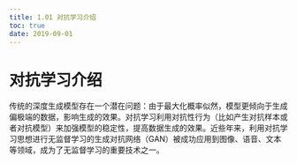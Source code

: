 ```yaml
---
title: 1.01 对抗学习介绍
toc: true
date: 2019-09-01
---
```

# 对抗学习介绍


传统的深度生成模型存在一个潜在问题：由于最大化概率似然，模型更倾向于生成偏极端的数据，影响生成的效果。对抗学习利用对抗性行为（比如产生对抗样本或者对抗模型）来加强模型的稳定性，提高数据生成的效果。近些年来，利用对抗学习思想进行无监督学习的生成对抗网络（GAN）被成功应用到图像、语音、文本等领域，成为了无监督学习的重要技术之一。
